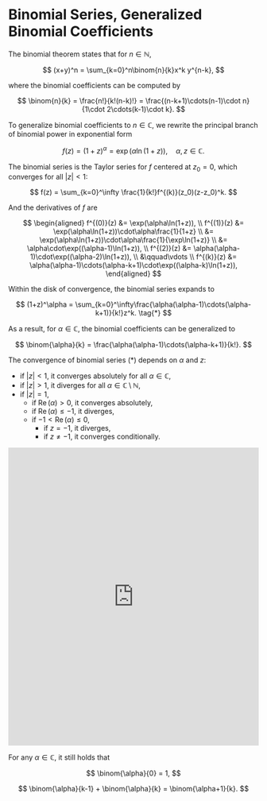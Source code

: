 # Binomial Series, Generalized Binomial Coefficients

The binomial theorem states that for $n\in \mathbb{N}$,

$$
(x+y)^n = \sum_{k=0}^n\binom{n}{k}x^k y^{n-k},
$$

where the binomial coefficients can be computed by

$$
\binom{n}{k} = \frac{n!}{k!(n-k)!} = \frac{(n-k+1)\cdots(n-1)\cdot n}{1\cdot 2\cdots(k-1)\cdot k}.
$$

To generalize binomial coefficients to $n \in \mathbb{C}$, we rewrite the principal branch of binomial power in exponential form

$$
f(z) = (1+z)^\alpha = \exp(\alpha\ln(1+z)), \quad \alpha, z \in \mathbb{C}.
$$

The binomial series is the Taylor series for $f$ centered at $z_0 = 0$, which converges for all $|z| < 1$:

$$
f(z) = \sum_{k=0}^\infty \frac{1}{k!}f^{(k)}(z_0)(z-z_0)^k.
$$

And the derivatives of $f$ are

$$
\begin{aligned}
f^{(0)}(z) &= \exp(\alpha\ln(1+z)), \\
f^{(1)}(z) &= \exp(\alpha\ln(1+z))\cdot\alpha\frac{1}{1+z} \\
&= \exp(\alpha\ln(1+z))\cdot\alpha\frac{1}{\exp\ln(1+z)}  \\
&= \alpha\cdot\exp((\alpha-1)\ln(1+z)), \\
f^{(2)}(z) &= \alpha(\alpha-1)\cdot\exp((\alpha-2)\ln(1+z)), \\
&\qquad\vdots \\
f^{(k)}(z) &= \alpha(\alpha-1)\cdots(\alpha-k+1)\cdot\exp((\alpha-k)\ln(1+z)),
\end{aligned}
$$

Within the disk of convergence, the binomial series expands to

$$
(1+z)^\alpha = \sum_{k=0}^\infty\frac{\alpha(\alpha-1)\cdots(\alpha-k+1)}{k!}z^k. \tag{*}
$$

As a result, for $\alpha \in \mathbb{C}$, the binomial coefficients can be generalized to

$$
\binom{\alpha}{k} = \frac{\alpha(\alpha-1)\cdots(\alpha-k+1)}{k!}.
$$

The convergence of binomial series $\text{(*)}$ depends on $\alpha$ and $z$:

* if $|z| < 1$, it converges absolutely for all $\alpha \in \mathbb{C}$,
* if $|z| > 1$, it diverges for all $\alpha \in \mathbb{C} \setminus\mathbb{N}$,
* if $|z| = 1$,
    * if $\operatorname{Re}(\alpha) > 0$, it converges absolutely,
    * if $\operatorname{Re}(\alpha) \le -1$, it diverges,
    * if $-1 < \operatorname{Re}(\alpha) \le 0$,
        * if $z = -1$, it diverges,
        * if $z \neq -1$, it converges conditionally.

<iframe src="https://www.desmos.com/calculator/m5t4nlarnz?embed" width="100%" height="600" frameborder=0></iframe>

For any $\alpha \in \mathbb{C}$, it still holds that

$$
\binom{\alpha}{0} = 1,
$$

$$
\binom{\alpha}{k-1} + \binom{\alpha}{k} = \binom{\alpha+1}{k}.
$$
